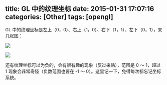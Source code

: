 title: GL 中的纹理坐标
date: 2015-01-31 17:07:16
categories: [Other]
tags: [opengl]
---

GL 中的纹理坐标是左上（0，0）、右上（1，0）、右下（1，1）、左下（0，1），来几张图：

![](http://7u2hy4.com1.z0.glb.clouddn.com/opengl/texture-coords/1.jpeg)

![](http://7u2hy4.com1.z0.glb.clouddn.com/opengl/texture-coords/2.jpeg)

还有纹理坐标可以为负的，会有很有趣的现象（反过来贴），范围是 0 ～ 1，超过 1 现象会非常奇怪（负数范围也要在 -1 ～ 0）。这里记一下，免得每次都忘记坐标系统。


